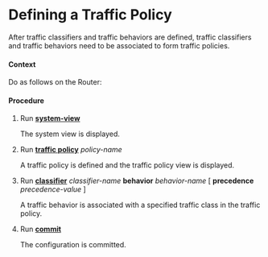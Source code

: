 Defining a Traffic Policy
=========================

After traffic classifiers and traffic behaviors are defined, traffic classifiers and traffic behaviors need to be associated to form traffic policies.

#### Context

Do as follows on the Router:


#### Procedure

1. Run [**system-view**](cmdqueryname=system-view)
   
   
   
   The system view is displayed.
2. Run [**traffic policy**](cmdqueryname=traffic+policy) *policy-name*
   
   
   
   A traffic policy is defined and the traffic policy view is displayed.
3. Run [**classifier**](cmdqueryname=classifier) *classifier-name* **behavior** *behavior-name* [ **precedence** *precedence-value* ]
   
   
   
   A traffic behavior is associated with a specified traffic class in the traffic policy.
4. Run [**commit**](cmdqueryname=commit)
   
   
   
   The configuration is committed.
